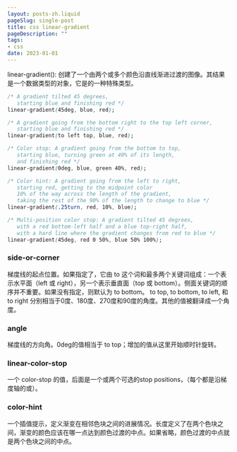 ```yaml
---
layout: posts-zh.liquid
pageSlug: single-post
title: css linear-gradient
pageDescription: ""
tags: 
- css
date: 2023-01-01
---
```

linear-gradient(): 创建了一个由两个或多个颜色沿直线渐进过渡的图像。其结果是一个<gradient>数据类型的对象，它是<image>的一种特殊类型。
```css
/* A gradient tilted 45 degrees,
   starting blue and finishing red */
linear-gradient(45deg, blue, red);

/* A gradient going from the bottom right to the top left corner,
   starting blue and finishing red */
linear-gradient(to left top, blue, red);

/* Color stop: A gradient going from the bottom to top,
   starting blue, turning green at 40% of its length,
   and finishing red */
linear-gradient(0deg, blue, green 40%, red);

/* Color hint: A gradient going from the left to right,
   starting red, getting to the midpoint color
   10% of the way across the length of the gradient,
   taking the rest of the 90% of the length to change to blue */
linear-gradient(.25turn, red, 10%, blue);

/* Multi-position color stop: A gradient tilted 45 degrees,
   with a red bottom-left half and a blue top-right half,
   with a hard line where the gradient changes from red to blue */
linear-gradient(45deg, red 0 50%, blue 50% 100%);
```
### side-or-corner
梯度线的起点位置。如果指定了，它由 to 这个词和最多两个关键词组成：一个表示水平面（left 或 right），另一个表示垂直面（top 或 bottom）。侧面关键词的顺序并不重要。如果没有指定，则默认为 to bottom。
to top, to bottom, to left, 和 to right 分别相当于0度、180度、270度和90度的角度。其他的值被翻译成一个角度。
### angle
梯度线的方向角。0deg的值相当于 to top；增加的值从这里开始顺时针旋转。

### linear-color-stop
一个 color-stop 的<color>值，后面是一个或两个可选的stop positions，（每个都是沿梯度轴的<percentage>或<length>）。

### color-hint
一个插值提示，定义渐变在相邻色块之间的进展情况。长度定义了在两个色块之间，渐变的颜色应该在哪一点达到颜色过渡的中点。如果省略，颜色过渡的中点就是两个色块之间的中点。